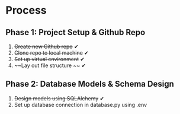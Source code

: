 # Process
## Phase 1: Project Setup & Github Repo
1. ~~Create new Github repo~~ ✔
2. ~~Clone repo to local machine~~ ✔
3. ~~Set up virtual environment~~ ✔
4. ~~Lay out file structure ~~ ✔

## Phase 2: Database Models & Schema Design
1. ~~Design models using SQLAlchemy~~ ✔
2. Set up database connection in database.py using .env